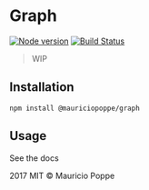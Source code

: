 # Graph

[![Node version](https://img.shields.io/node/v/@mauriciopoppe/graph.svg?style=flat)](http://nodejs.org/download/)
[![Build Status](https://travis-ci.org/{ORG-or-USERNAME}/{REPO-NAME}.png?branch=master)](https://travis-ci.org/{ORG-or-USERNAME}/{REPO-NAME})

> WIP

## Installation

```
npm install @mauriciopoppe/graph
```

## Usage

See the docs

2017 MIT © Mauricio Poppe
